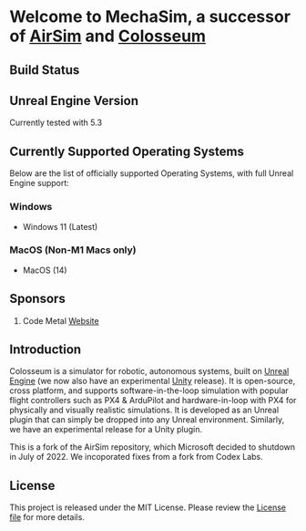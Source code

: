 # Welcome to MechaSim, a successor of [AirSim](https://github.com/microsoft/AirSim) and [Colosseum](https://github.com/CodexLabsLLC/Colosseum)
  
## Build Status

## Unreal Engine Version 
Currently tested with 5.3

## Currently Supported Operating Systems
Below are the list of officially supported Operating Systems, with full Unreal Engine support:
### Windows
- Windows 11 (Latest)

### MacOS (Non-M1 Macs only)
- MacOS (14)
  
## Sponsors
1. Code Metal [Website](https://codemetal.ai)
  
## Introduction
  
Colosseum is a simulator for robotic, autonomous systems, built on [Unreal Engine](https://www.unrealengine.com/) (we now also have an experimental [Unity](https://unity3d.com/) release). It is open-source, cross platform, and supports software-in-the-loop simulation with popular flight controllers such as PX4 & ArduPilot and hardware-in-loop with PX4 for physically and visually realistic simulations. It is developed as an Unreal plugin that can simply be dropped into any Unreal environment. Similarly, we have an experimental release for a Unity plugin.
  
This is a fork of the AirSim repository, which Microsoft decided to shutdown in July of 2022. We incoporated fixes from a fork from Codex Labs. 

## License
This project is released under the MIT License. Please review the [License file](LICENSE) for more details.


